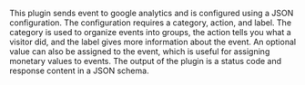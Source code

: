 This plugin sends event to google analytics and is configured using a JSON configuration. The configuration requires a category, action, and label. The category is used to organize events into groups, the action tells you what a visitor did, and the label gives more information about the event. An optional value can also be assigned to the event, which is useful for assigning monetary values to events. The output of the plugin is a status code and response content in a JSON schema.